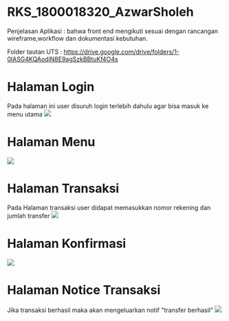 # RKS_1800018320_AzwarSholeh

Penjelasan Aplikasi : bahwa front end mengikuti sesuai dengan rancangan wireframe,workflow dan dokumentasi kebutuhan.

Folder tautan UTS : https://drive.google.com/drive/folders/1-0lASG4KQAodjN8E9agSzkBBtuKf4O4s

# Halaman Login
Pada halaman ini user disuruh login terlebih dahulu agar bisa masuk ke menu utama
<img src="Menu login.jpeg">

# Halaman Menu
<img src="Menu Utama.jpeg">

# Halaman Transaksi
Pada Halaman transaksi user didapat memasukkan nomor rekening dan jumlah transfer
<img src="menu Transaksi.jpeg">

# Halaman Konfirmasi
<img src="Menu konfirmasi pembelian.jpeg">

# Halaman Notice Transaksi
Jika transaksi berhasil maka akan mengeluarkan notif "transfer berhasil"
<img src="Menu Transaksi berhasil.jpeg">
